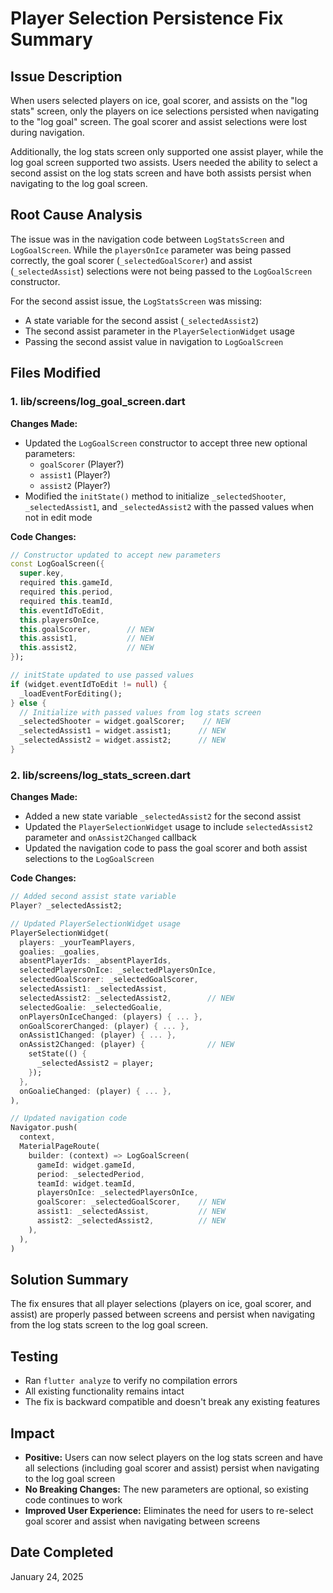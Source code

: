 # Player Selection Persistence Fix Summary

## Issue Description
When users selected players on ice, goal scorer, and assists on the "log stats" screen, only the players on ice selections persisted when navigating to the "log goal" screen. The goal scorer and assist selections were lost during navigation.

Additionally, the log stats screen only supported one assist player, while the log goal screen supported two assists. Users needed the ability to select a second assist on the log stats screen and have both assists persist when navigating to the log goal screen.

## Root Cause Analysis
The issue was in the navigation code between `LogStatsScreen` and `LogGoalScreen`. While the `playersOnIce` parameter was being passed correctly, the goal scorer (`_selectedGoalScorer`) and assist (`_selectedAssist`) selections were not being passed to the `LogGoalScreen` constructor.

For the second assist issue, the `LogStatsScreen` was missing:
- A state variable for the second assist (`_selectedAssist2`)
- The second assist parameter in the `PlayerSelectionWidget` usage
- Passing the second assist value in navigation to `LogGoalScreen`

## Files Modified

### 1. lib/screens/log_goal_screen.dart
**Changes Made:**
- Updated the `LogGoalScreen` constructor to accept three new optional parameters:
  - `goalScorer` (Player?)
  - `assist1` (Player?)
  - `assist2` (Player?)
- Modified the `initState()` method to initialize `_selectedShooter`, `_selectedAssist1`, and `_selectedAssist2` with the passed values when not in edit mode

**Code Changes:**
```dart
// Constructor updated to accept new parameters
const LogGoalScreen({
  super.key, 
  required this.gameId,
  required this.period,
  required this.teamId,
  this.eventIdToEdit,
  this.playersOnIce,
  this.goalScorer,        // NEW
  this.assist1,           // NEW
  this.assist2,           // NEW
});

// initState updated to use passed values
if (widget.eventIdToEdit != null) {
  _loadEventForEditing();
} else {
  // Initialize with passed values from log stats screen
  _selectedShooter = widget.goalScorer;    // NEW
  _selectedAssist1 = widget.assist1;      // NEW
  _selectedAssist2 = widget.assist2;      // NEW
}
```

### 2. lib/screens/log_stats_screen.dart
**Changes Made:**
- Added a new state variable `_selectedAssist2` for the second assist
- Updated the `PlayerSelectionWidget` usage to include `selectedAssist2` parameter and `onAssist2Changed` callback
- Updated the navigation code to pass the goal scorer and both assist selections to the `LogGoalScreen`

**Code Changes:**
```dart
// Added second assist state variable
Player? _selectedAssist2;

// Updated PlayerSelectionWidget usage
PlayerSelectionWidget(
  players: _yourTeamPlayers,
  goalies: _goalies,
  absentPlayerIds: _absentPlayerIds,
  selectedPlayersOnIce: _selectedPlayersOnIce,
  selectedGoalScorer: _selectedGoalScorer,
  selectedAssist1: _selectedAssist,
  selectedAssist2: _selectedAssist2,        // NEW
  selectedGoalie: _selectedGoalie,
  onPlayersOnIceChanged: (players) { ... },
  onGoalScorerChanged: (player) { ... },
  onAssist1Changed: (player) { ... },
  onAssist2Changed: (player) {              // NEW
    setState(() {
      _selectedAssist2 = player;
    });
  },
  onGoalieChanged: (player) { ... },
),

// Updated navigation code
Navigator.push(
  context,
  MaterialPageRoute(
    builder: (context) => LogGoalScreen(
      gameId: widget.gameId,
      period: _selectedPeriod,
      teamId: widget.teamId,
      playersOnIce: _selectedPlayersOnIce,
      goalScorer: _selectedGoalScorer,    // NEW
      assist1: _selectedAssist,           // NEW
      assist2: _selectedAssist2,          // NEW
    ),
  ),
)
```

## Solution Summary
The fix ensures that all player selections (players on ice, goal scorer, and assist) are properly passed between screens and persist when navigating from the log stats screen to the log goal screen.

## Testing
- Ran `flutter analyze` to verify no compilation errors
- All existing functionality remains intact
- The fix is backward compatible and doesn't break any existing features

## Impact
- **Positive:** Users can now select players on the log stats screen and have all selections (including goal scorer and assist) persist when navigating to the log goal screen
- **No Breaking Changes:** The new parameters are optional, so existing code continues to work
- **Improved User Experience:** Eliminates the need for users to re-select goal scorer and assist when navigating between screens

## Date Completed
January 24, 2025
